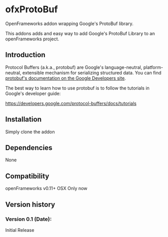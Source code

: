 ofxProtoBuf
=====================================

OpenFrameworks addon wrapping Google's ProtoBuf library.

This addons adds and easy way to add Google's ProtoBuf Library to an openFrameworks project.

Introduction
------------
Protocol Buffers (a.k.a., protobuf) are Google's language-neutral,
platform-neutral, extensible mechanism for serializing structured data. You
can find [protobuf's documentation on the Google Developers site](https://developers.google.com/protocol-buffers/).

The best way to learn how to use protobuf is to follow the tutorials in Google's
developer guide:

https://developers.google.com/protocol-buffers/docs/tutorials

Installation
------------
Simply clone the addon

Dependencies
------------
None

Compatibility
------------
openFrameworks v0.11+
OSX Only now


Version history
------------
### Version 0.1 (Date):
Initial Release


